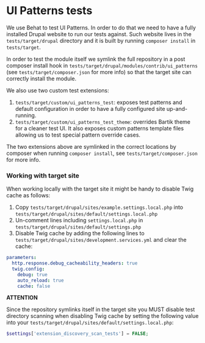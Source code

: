 # UI Patterns tests

We use Behat to test UI Patterns. In order to do that we need to have a fully installed
Drupal website to run our tests against. Such website lives in the `tests/target/drupal`
directory and it is built by running `composer install` in `tests/target`.

In order to test the module itself we symlink the full repository in a post composer install hook 
in `tests/target/drupal/modules/contrib/ui_patterns` (see `tests/target/composer.json` for more info)
so that the target site can correctly install the module.
 
We also use two custom test extensions:
 
 1. `tests/target/custom/ui_patterns_test`: exposes test patterns and default configuration in order
    to have a fully configured site up-and-running.
 2. `tests/target/custom/ui_patterns_test_theme`: overrides Bartik theme for a cleaner test UI.
    It also exposes custom patterns template files allowing us to test special pattern override cases.

The two extensions above are symlinked in the correct locations by composer when running `composer install`,
see `tests/target/composer.json` for more info.

### Working with target site

When working locally with the target site it might be handy to disable Twig cache as follows:
  
 1. Copy `tests/target/drupal/sites/example.settings.local.php` into `tests/target/drupal/sites/default/settings.local.php`
 2. Un-comment lines including `settings.local.php` in `tests/target/drupal/sites/default/settings.php`
 3. Disable Twig cache by adding the following lines to `tests/target/drupal/sites/development.services.yml` and clear
    the cache:
 
```yaml
parameters:
  http.response.debug_cacheability_headers: true
  twig.config:
    debug: true
    auto_reload: true
    cache: false
``` 

**ATTENTION**

Since the repository symlinks itself in the target site you MUST disable test directory scanning when
disabling Twig cache by setting the following value into your `tests/target/drupal/sites/default/settings.local.php`: 

```php
$settings['extension_discovery_scan_tests'] = FALSE;
```
